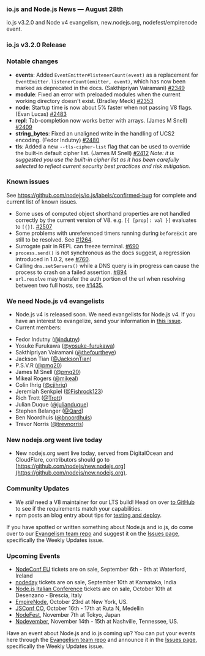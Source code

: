 ### io.js and Node.js News — August 28th
io.js v3.2.0 and Node v4 evangelism, new.nodejs.org, nodefest/empirenode event.

### io.js v3.2.0 Release

### Notable changes

* **events**: Added `EventEmitter#listenerCount(event)` as a replacement for `EventEmitter.listenerCount(emitter, event)`, which has now been marked as deprecated in the docs. (Sakthipriyan Vairamani) [#2349](https://github.com/nodejs/node/pull/2349)
* **module**: Fixed an error with preloaded modules when the current working directory doesn't exist. (Bradley Meck) [#2353](https://github.com/nodejs/node/pull/2353)
* **node**: Startup time is now about 5% faster when not passing V8 flags. (Evan Lucas) [#2483](https://github.com/nodejs/node/pull/2483)
* **repl**: Tab-completion now works better with arrays. (James M Snell) [#2409](https://github.com/nodejs/node/pull/2409)
* **string_bytes**: Fixed an unaligned write in the handling of UCS2 encoding. (Fedor Indutny) [#2480](https://github.com/nodejs/node/pull/2480)
* **tls**: Added a new `--tls-cipher-list` flag that can be used to override the built-in default cipher list. (James M Snell) [#2412](https://github.com/nodejs/node/pull/2412) _Note: it is suggested you use the built-in cipher list as it has been carefully selected to reflect current security best practices and risk mitigation._

### Known issues

See https://github.com/nodejs/io.js/labels/confirmed-bug for complete and current list of known issues.

* Some uses of computed object shorthand properties are not handled correctly by the current version of V8. e.g. `[{ [prop]: val }]` evaluates to `[{}]`. [#2507](https://github.com/nodejs/node/issues/2507)
* Some problems with unreferenced timers running during `beforeExit` are still to be resolved. See [#1264](https://github.com/nodejs/io.js/issues/1264).
* Surrogate pair in REPL can freeze terminal. [#690](https://github.com/nodejs/io.js/issues/690)
* `process.send()` is not synchronous as the docs suggest, a regression introduced in 1.0.2, see [#760](https://github.com/nodejs/io.js/issues/760).
* Calling `dns.setServers()` while a DNS query is in progress can cause the process to crash on a failed assertion. [#894](https://github.com/nodejs/io.js/issues/894)
* `url.resolve` may transfer the auth portion of the url when resolving between two full hosts, see [#1435](https://github.com/nodejs/io.js/issues/1435).


### We need Node.js v4 evangelists

* Node.js v4 is released soon. We need evangelists for Node.js v4. If you have an interest to evangelize, send your information in [this issue](https://github.com/nodejs/node/issues/2633).
* Current members:
- Fedor Indutny ([@indutny](https://github.com/indutny))
- Yosuke Furukawa ([@yosuke-furukawa](https://github.com/yosuke-furukawa))
- Sakthipriyan Vairamani ([@thefourtheye](https://github.com/thefourtheye))
- Jackson Tian ([@JacksonTian](https://github.com/JacksonTian))
- P.S.V.R ([@pmq20](https://github.com/pmq20))
- James M Snell ([@pmq20](https://github.com/pmq20))
- Mikeal Rogers ([@mikeal](https://github.com/mikeal))
- Colin Ihrig ([@cjihrig](https://github.com/cjihrig))
- Jeremiah Senkpiel ([@Fishrock123](https://github.com/Fishrock123))
- Rich Trott ([@Trott](https://github.com/Trott))
- Julian Duque ([@julianduque](https://github.com/julianduque))
- Stephen Belanger ([@Qard](https://github.com/Qard))
- Ben Noordhuis ([@bnoordhuis](https://github.com/bnoordhuis))
- Trevor Norris ([@trevnorris](https://github.com/trevnorris))

### New nodejs.org went live today

* New nodejs.org went live today, served from DigitalOcean and CloudFlare, contributors should go to [https://github.com/nodejs/new.nodejs.org](https://github.com/nodejs/new.nodejs.org).

### Community Updates

* We *still* need a V8 maintainer for our LTS build! Head on over [to GitHub](https://github.com/nodejs/LTS/issues/28) to see if the requirements match your capabilities.
* npm posts an blog entry about tips for [testing and deploy](http://blog.npmjs.org/post/127671403050/testing-and-deploying-with-ordered-npm-run-scripts).

If you have spotted or written something about Node.js and io.js, do come over to our [Evangelism team repo](https://github.com/nodejs/evangelism) and suggest it on the [Issues page](https://github.com/nodejs/evangelism/issues), specifically the Weekly Updates issue.

### Upcoming Events

* [NodeConf EU](http://nodeconf.eu/) tickets are on sale, September 6th - 9th at Waterford, Ireland
* [nodeday](http://nodeday.com/) tickets are on sale, September 10th at Karnataka, India
* [Node.js Italian Conference](http://nodejsconf.it/) tickets are on sale, October 10th at Desenzano - Brescia, Italy
* [EmpireNode](http://2015.empirenode.org/), October 23rd at New York, US.
* [JSConf CO](http://www.jsconf.co/), October 16th - 17th at Ruta N, Medellin
* [NodeFest](http://nodefest.jp/2015/), November 7th at Tokyo, Japan
* [Nodevember](http://nodevember.org/?utm_source=io.js+and+Node.js+News&utm_medium=article), November 14th - 15th at Nashville, Tennessee, US.


Have an event about Node.js and io.js coming up? You can put your events here through the [Evangelism team repo](https://github.com/nodejs/evangelism) and announce it in the [Issues page](https://github.com/nodejs/evangelism/issues), specifically the Weekly Updates issue.


